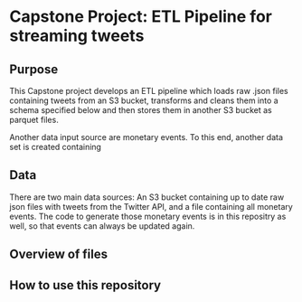 # Capstone Project: ETL Pipeline for streaming tweets

## Purpose

This Capstone project develops an ETL pipeline which loads raw .json files containing tweets from an S3 bucket, transforms and cleans them into a schema specified below and then stores them in another S3 bucket as parquet files.

Another data input source are monetary events. To this end, another data set is created containing

## Data

There are two main data sources: An S3 bucket containing up to date raw json files
with tweets from the Twitter API, and a file containing all monetary events. The code to generate those monetary events is in this repositry as well, so that events
can always be updated again. 

## Overview of files

## How to use this repository
